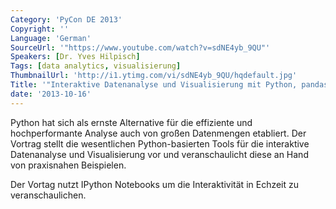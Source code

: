 ```yaml
---
Category: 'PyCon DE 2013'
Copyright: ''
Language: 'German'
SourceUrl: '"https://www.youtube.com/watch?v=sdNE4yb_9QU"'
Speakers: [Dr. Yves Hilpisch]
Tags: [data analytics, visualisierung]
ThumbnailUrl: 'http://i1.ytimg.com/vi/sdNE4yb_9QU/hqdefault.jpg'
Title: '"Interaktive Datenanalyse und Visualisierung mit Python, pandas & Co."'
date: '2013-10-16'
---
```

Python hat sich als ernste Alternative für die effiziente und hochperformante Analyse auch von großen Datenmengen etabliert. Der Vortrag stellt die wesentlichen Python-basierten Tools für die interaktive Datenanalyse und Visualisierung vor und veranschaulicht diese an Hand von praxisnahen Beispielen.

Der Vortag nutzt IPython Notebooks um die Interaktivität in Echzeit zu veranschaulichen.